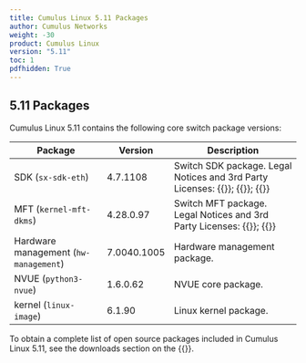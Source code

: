```yaml
---
title: Cumulus Linux 5.11 Packages
author: Cumulus Networks
weight: -30
product: Cumulus Linux
version: "5.11"
toc: 1
pdfhidden: True
---
```

## 5.11 Packages

Cumulus Linux 5.11 contains the following core switch package versions:

| Package | Version | Description |
| --- | ----| ----------- |
| SDK (`sx-sdk-eth`) | 4.7.1108 | Switch SDK package. Legal Notices and 3rd Party Licenses: {{<exlink url="https://content.mellanox.com/Legal/3rdPartyUnifyNotice_SDK_sx_sdk_4_7_1000_4.7.0936.pdf" text="SDK 3rd Party Unify Notice">}}; {{<exlink url="https://content.mellanox.com/Legal/3rdPartyNotice_SDK_sx_sdk_4_7_1000_4.7.0936.pdf" text="SDK 3rd Party Notice">}}; {{<exlink url="https://content.mellanox.com/Legal/license_SDK_sx_sdk_4_7_1000_4.7.0936.pdf" text="SDK License">}} |
| MFT (`kernel-mft-dkms`) | 4.28.0.97 | Switch MFT package. Legal Notices and 3rd Party Licenses: {{<exlink url="https://content.mellanox.com/Legal/MFT/3rdPartyNotice_MFT_LINUX_mft-4.28.0.pdf" text="MFT 3rd Party Notice">}}; {{<exlink url="https://content.mellanox.com/Legal/MFT/license_MFT_LINUX_mft-4.28.0.pdf" text="MFT License">}} |
| Hardware management (`hw-management`) | 7.0040.1005 | Hardware management package.|
| NVUE (`python3-nvue`) | 1.6.0.62 | NVUE core package. |
| kernel (`linux-image`) | 6.1.90 | Linux kernel package. |

To obtain a complete list of open source packages included in Cumulus Linux 5.11, see the downloads section on the {{<exlink url="https://enterprise-support.nvidia.com/s/" text="NVIDIA Enterprise support portal">}}.